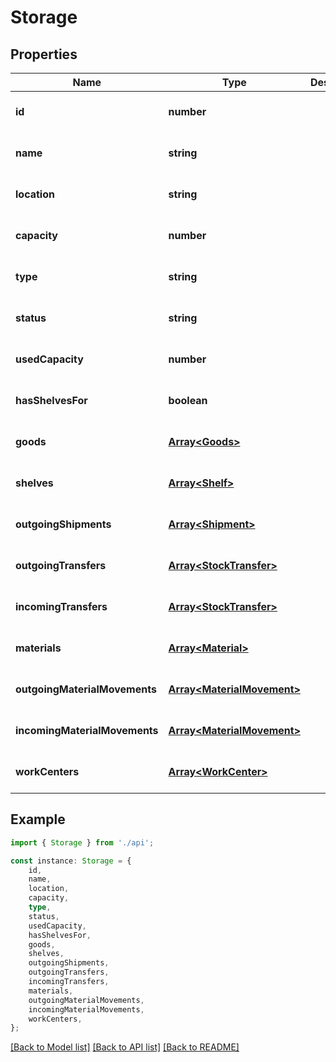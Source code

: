 # Storage


## Properties

Name | Type | Description | Notes
------------ | ------------- | ------------- | -------------
**id** | **number** |  | [optional] [default to undefined]
**name** | **string** |  | [optional] [default to undefined]
**location** | **string** |  | [optional] [default to undefined]
**capacity** | **number** |  | [optional] [default to undefined]
**type** | **string** |  | [optional] [default to undefined]
**status** | **string** |  | [optional] [default to undefined]
**usedCapacity** | **number** |  | [optional] [default to undefined]
**hasShelvesFor** | **boolean** |  | [optional] [default to undefined]
**goods** | [**Array&lt;Goods&gt;**](Goods.md) |  | [optional] [default to undefined]
**shelves** | [**Array&lt;Shelf&gt;**](Shelf.md) |  | [optional] [default to undefined]
**outgoingShipments** | [**Array&lt;Shipment&gt;**](Shipment.md) |  | [optional] [default to undefined]
**outgoingTransfers** | [**Array&lt;StockTransfer&gt;**](StockTransfer.md) |  | [optional] [default to undefined]
**incomingTransfers** | [**Array&lt;StockTransfer&gt;**](StockTransfer.md) |  | [optional] [default to undefined]
**materials** | [**Array&lt;Material&gt;**](Material.md) |  | [optional] [default to undefined]
**outgoingMaterialMovements** | [**Array&lt;MaterialMovement&gt;**](MaterialMovement.md) |  | [optional] [default to undefined]
**incomingMaterialMovements** | [**Array&lt;MaterialMovement&gt;**](MaterialMovement.md) |  | [optional] [default to undefined]
**workCenters** | [**Array&lt;WorkCenter&gt;**](WorkCenter.md) |  | [optional] [default to undefined]

## Example

```typescript
import { Storage } from './api';

const instance: Storage = {
    id,
    name,
    location,
    capacity,
    type,
    status,
    usedCapacity,
    hasShelvesFor,
    goods,
    shelves,
    outgoingShipments,
    outgoingTransfers,
    incomingTransfers,
    materials,
    outgoingMaterialMovements,
    incomingMaterialMovements,
    workCenters,
};
```

[[Back to Model list]](../README.md#documentation-for-models) [[Back to API list]](../README.md#documentation-for-api-endpoints) [[Back to README]](../README.md)
